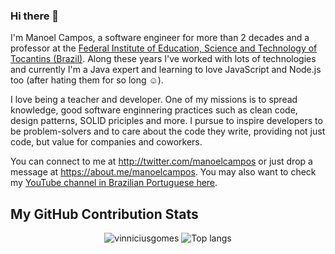 ### Hi there 👋

<!--
**manoelcampos/manoelcampos** is a ✨ _special_ ✨ repository because its `README.md` (this file) appears on your GitHub profile.

Here are some ideas to get you started:

- 🔭 I’m currently working on ...
- 🌱 I’m currently learning ...
- 👯 I’m looking to collaborate on ...
- 🤔 I’m looking for help with ...
- 💬 Ask me about ...
- 📫 How to reach me: ...
- 😄 Pronouns: ...
- ⚡ Fun fact: ...
-->

I'm Manoel Campos, a software engineer for more than 2 decades and a professor at the [Federal Institute of Education, Science and Technology of Tocantins (Brazil)](http://ifto.edu.br).
Along these years I've worked with lots of technologies and currently I'm a Java expert and learning to love JavaScript and Node.js too (after hating them for so long ☺️).

I love being a teacher and developer. One of my missions is to spread knowledge, good software enginnering practices such as clean code, design patterns, SOLID priciples and more. I pursue to inspire developers to be problem-solvers and to care about the code they write, providing not just code, but value for companies and coworkers.

You can connect to me at http://twitter.com/manoelcampos or just drop a message at https://about.me/manoelcampos.
You may also want to check my [YouTube channel in Brazilian Portuguese here](http://youtube.com/manoelcamposfh).

## My GitHub Contribution Stats

<p align="center">
  <img src="https://github-readme-stats.vercel.app/api?username=manoelcampos&show_icons=true&title_color=fff&icon_color=00d9ff&text_color=c9d1d9&bg_color=161b22" alt="vinniciusgomes" />
    <img src="https://github-readme-stats.vercel.app/api/top-langs/?username=manoelcampos&layout=compact&show_icons=true&title_color=fff&icon_color=fff&text_color=c9d1d9&bg_color=161b22" alt="Top langs" />
</p>
